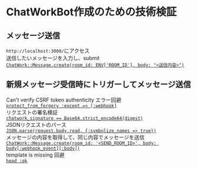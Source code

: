# ChatWorkBot作成のための技術検証

## メッセージ送信
`http://localhost:3000/`にアクセス  
送信したいメッセージを入力し、submit  
[`ChatWork::Message.create(room_id: ENV['ROOM_ID'], body: "<送信内容>")`](https://github.com/eRy-sk/webhook_test/blob/master/app/controllers/webhook_controller.rb#L10)  

## 新規メッセージ受信時にトリガーしてメッセージ送信
Can't verify CSRF token authenticity エラー回避  
[`protect_from_forgery :except => [:webhook]`](https://github.com/eRy-sk/webhook_test/blob/master/app/controllers/webhook_controller.rb#L4)  
リクエストの署名検証  
[`chatwork_signature == Base64.strict_encode64(digest)`](https://github.com/eRy-sk/webhook_test/blob/master/app/controllers/webhook_controller.rb#L16)  
JSONリクエストのパース  
[`JSON.parse(request.body.read, {:symbolize_names => true})`](https://github.com/eRy-sk/webhook_test/blob/master/app/controllers/webhook_controller.rb#L17)  
メッセージの内容を取得して、同じ内容でメッセージを送信  
[`ChatWork::Message.create(room_id: '<SEND_ROOM_ID>', body: body[:webhook_event][:body])`](https://github.com/eRy-sk/webhook_test/blob/master/app/controllers/webhook_controller.rb#L18)  
template is missing 回避  
[`head :ok`](https://github.com/eRy-sk/webhook_test/blob/master/app/controllers/webhook_controller.rb#L19)
